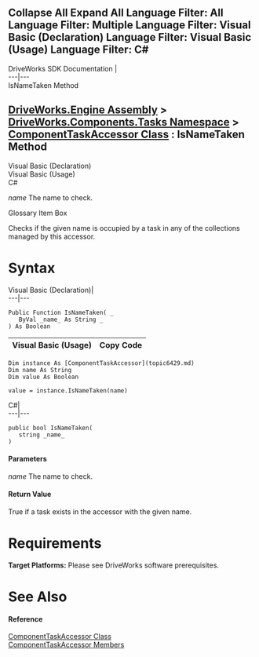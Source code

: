 Collapse All Expand All Language Filter: All  Language Filter: Multiple  Language Filter: Visual Basic (Declaration) Language Filter: Visual Basic (Usage) Language Filter: C#  
---  
DriveWorks SDK Documentation  |   
---|---  
IsNameTaken Method   
  
[DriveWorks.Engine Assembly](topic2156.md) > [DriveWorks.Components.Tasks Namespace](topic6391.md) > [ComponentTaskAccessor Class](topic6429.md) : IsNameTaken Method  
---  
  
Visual Basic (Declaration)    
Visual Basic (Usage)    
C# 

_name_
    The name to check.

Glossary Item Box

Checks if the given name is occupied by a task in any of the collections managed by this accessor. 

# Syntax

Visual Basic (Declaration)|   
---|---  
      
    
    Public Function IsNameTaken( _
       ByVal _name_ As String _
    ) As Boolean  
  
Visual Basic (Usage)| Copy Code  
---|---  
      
    
    Dim instance As [ComponentTaskAccessor](topic6429.md)
    Dim name As String
    Dim value As Boolean
     
    value = instance.IsNameTaken(name)  
  
C#|   
---|---  
      
    
    public bool IsNameTaken( 
       string _name_
    )  
  
#### Parameters

 _name_
    The name to check.

#### Return Value

True if a task exists in the accessor with the given name.

# Requirements

**Target Platforms:** Please see DriveWorks software prerequisites.

# See Also

#### Reference

[ComponentTaskAccessor Class](topic6429.md)   
[ComponentTaskAccessor Members](topic6430.md)


